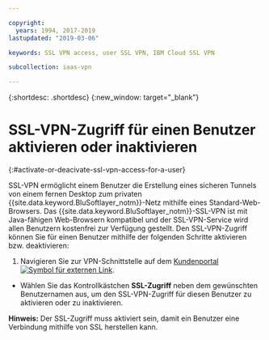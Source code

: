 ```yaml
---

copyright:
  years: 1994, 2017-2019
lastupdated: "2019-03-06"

keywords: SSL VPN access, user SSL VPN, IBM Cloud SSL VPN

subcollection: iaas-vpn

---
```


{:shortdesc: .shortdesc}
{:new_window: target="_blank"}

# SSL-VPN-Zugriff für einen Benutzer aktivieren oder inaktivieren
{:#activate-or-deacivate-ssl-vpn-access-for-a-user}

SSL-VPN ermöglicht einem Benutzer die Erstellung eines sicheren Tunnels von einem fernen Desktop zum privaten {{site.data.keyword.BluSoftlayer_notm}}-Netz mithilfe eines Standard-Web-Browsers. Das {{site.data.keyword.BluSoftlayer_notm}}-SSL-VPN ist mit Java-fähigen Web-Browsern kompatibel und der SSL-VPN-Service wird allen Benutzern kostenfrei zur Verfügung gestellt. Den SSL-VPN-Zugriff können Sie für einen Benutzer mithilfe der folgenden Schritte aktivieren bzw. deaktivieren:

1. Navigieren Sie zur VPN-Schnittstelle auf dem [Kundenportal ![Symbol für externen Link](../../icons/launch-glyph.svg "Symbol für externen Link")](https://control.softlayer.com/).
* Wählen Sie das Kontrollkästchen **SSL-Zugriff** neben dem gewünschten Benutzernamen aus, um den SSL-VPN-Zugriff für diesen Benutzer zu aktivieren oder zu inaktivieren.

**Hinweis:** Der SSL-Zugriff muss aktiviert sein, damit ein Benutzer eine Verbindung mithilfe von SSL herstellen kann.
